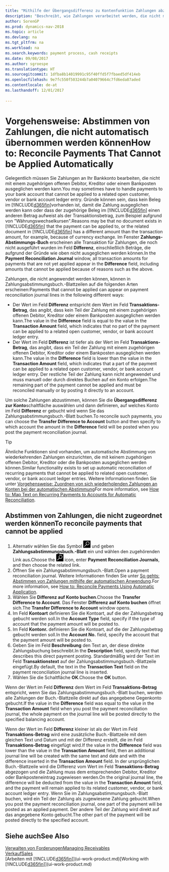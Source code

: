 ```yaml
---
title: "Mithilfe der Übergangsdifferenz zu Kontenfunktion Zahlungen abzustimmen| Microsoft Docs"
description: "Beschreibt, wie Zahlungen verarbeitet werden, die nicht mit einem Beleg ausgeglichen werden können - beispielsweise wenn ein Wechselkurs Beträge bucht, die sich unterscheiden."
author: SorenGP
ms.prod: dynamics-nav-2018
ms.topic: article
ms.devlang: na
ms.tgt_pltfrm: na
ms.workload: na
ms.search.keywords: payment process, cash receipts
ms.date: 09/08/2017
ms.author: sgroespe
ms.translationtype: HT
ms.sourcegitcommit: 1dfba8b14019991c95f40ffd5f7fbaed5df414eb
ms.openlocfilehash: 9e7fc550f503244b7a04079664c7fd6eda87aded
ms.contentlocale: de-at
ms.lasthandoff: 12/01/2017

---
```

# <a name="how-to-reconcile-payments-that-cannot-be-applied-automatically"></a><span data-ttu-id="a2aa3-103">Vorgehensweise: Abstimmen von Zahlungen, die nicht automatisch übernommen werden können</span><span class="sxs-lookup"><span data-stu-id="a2aa3-103">How to: Reconcile Payments That Cannot be Applied Automatically</span></span>
<span data-ttu-id="a2aa3-104">Gelegentlich müssen Sie Zahlungen an Ihr Bankkonto bearbeiten, die nicht mit einem zugehörigen offenen Debitor, Kreditor oder einem Bankposten ausgeglichen werden kann.</span><span class="sxs-lookup"><span data-stu-id="a2aa3-104">You may sometimes have to handle payments to your bank account that cannot be applied to a related open customer, vendor or bank account ledger entry.</span></span> <span data-ttu-id="a2aa3-105">Gründe können sein, dass kein Beleg im [!INCLUDE[d365fin](includes/d365fin_md.md)]vorhanden ist, damit die Zahlung ausgeglichen werden kann oder dass der zugehörige Beleg im [!INCLUDE[d365fin](includes/d365fin_md.md)] einen anderen Betrag aufweist als der Transaktionsbetrag, zum Beispiel aufgrund von "Währungswechselkursen".</span><span class="sxs-lookup"><span data-stu-id="a2aa3-105">Reasons may be that no document exists in [!INCLUDE[d365fin](includes/d365fin_md.md)] that the payment can be applied to, or the related document in [!INCLUDE[d365fin](includes/d365fin_md.md)] has a different amount than the transaction amount, for example, because of currency exchange.</span></span> <span data-ttu-id="a2aa3-106">Im Fenster **Zahlungs-Abstimmungs-Buch** erscheinen alle Transaktion für Zahlungen, die noch nicht ausgeführt wurden im Feld **Differenz**, einschließlich Beträge, die aufgrund der Gründe wie oben nicht ausgeglichen werden können.</span><span class="sxs-lookup"><span data-stu-id="a2aa3-106">In the **Payment Reconciliation Journal** window, all transaction amounts for payments that are not yet applied appear in the **Difference** field, including amounts that cannot be applied because of reasons such as the above.</span></span>

<span data-ttu-id="a2aa3-107">Zahlungen, die nicht angewendet werden können, können in Zahlungsabstimmungsbuch.-Blattzeilen auf die folgenden Arten erscheinen:</span><span class="sxs-lookup"><span data-stu-id="a2aa3-107">Payments that cannot be applied can appear on payment reconciliation journal lines in the following different ways:</span></span>

* <span data-ttu-id="a2aa3-108">Der Wert im Feld **Differenz** entspricht dem Wert im Feld **Transaktions-Betrag**, das angibt, dass kein Teil der Zahlung mit einem zugehörigen offenen Debitor, Kreditor oder einem Bankposten ausgeglichen werden kann.</span><span class="sxs-lookup"><span data-stu-id="a2aa3-108">The value in the **Difference** field is equal to the value in the **Transaction Amount** field, which indicates that no part of the payment can be applied to a related open customer, vendor, or bank account ledger entry.</span></span>
* <span data-ttu-id="a2aa3-109">Der Wert im Feld **Differenz** ist tiefer als der Wert im Feld **Transaktions-Betrag**, das angibt, dass ein Teil der Zahlung mit einem zugehörigen offenen Debitor, Kreditor oder einem Bankposten ausgeglichen werden kann.</span><span class="sxs-lookup"><span data-stu-id="a2aa3-109">The value in the **Difference** field is lower than the value in the **Transaction Amount** field, which indicates that a part of the payment can be applied to a related open customer, vendor, or bank account ledger entry.</span></span> <span data-ttu-id="a2aa3-110">Der restliche Teil der Zahlung kann nicht angewendet und muss manuell oder durch direktes Buchen auf ein Konto erfolgen.</span><span class="sxs-lookup"><span data-stu-id="a2aa3-110">The remaining part of the payment cannot be applied and must be reconciled manually or by posting it directly to an account.</span></span>

<span data-ttu-id="a2aa3-111">Um solche Zahlungen abzustimmen, können Sie die **Übergangsdifferenz zur Konto**schaltfläche auswählen und dann definieren, auf welches Konto im Feld **Differenz** er gebucht wird wenn Sie das Zahlungsabstimmungsbuch.-Blatt buchen.</span><span class="sxs-lookup"><span data-stu-id="a2aa3-111">To reconcile such payments, you can choose the **Transfer Difference to Account** button and then specify to which account the amount in the **Difference** field will be posted when you post the payment reconciliation journal.</span></span>

> [!TIP]  
>   <span data-ttu-id="a2aa3-112">Ähnliche Funktionen sind vorhanden, um automatische Abstimmung von wiederkehrenden Zahlungen einzurichten, die mit keinem zugehörigen offenen Debitor, Kreditor oder die Bankposten ausgeglichen werden können.</span><span class="sxs-lookup"><span data-stu-id="a2aa3-112">Similar functionality exists to set up automatic reconciliation of recurring payments that cannot be applied to related open customer, vendor, or bank account ledger entries.</span></span> <span data-ttu-id="a2aa3-113">Weitere Informationen finden Sie unter [Vorgehensweise: Zuordnen von sich wiederholenden Zahlungen an Konten bei der automatischen Abstimmung](receivables-how-map-text-recurring-payments-accounts-auto-reconcilliation.md)</span><span class="sxs-lookup"><span data-stu-id="a2aa3-113">For more information, see [How to: Map Text on Recurring Payments to Accounts for Automatic Reconciliation](receivables-how-map-text-recurring-payments-accounts-auto-reconcilliation.md).</span></span>

## <a name="to-reconcile-payments-that-cannot-be-applied"></a><span data-ttu-id="a2aa3-114">Abstimmen von Zahlungen, die nicht zugeordnet werden können</span><span class="sxs-lookup"><span data-stu-id="a2aa3-114">To reconcile payments that cannot be applied</span></span>
1. <span data-ttu-id="a2aa3-115">Alternativ wählen Sie das Symbol ![Nach Seite oder Bericht suchen](media/ui-search/search_small.png "Nach Seite oder Bericht suchen") und geben **Zahlungsabstimmungsbuch.-Blatt** ein und wählen den zugehörenden Link aus.</span><span class="sxs-lookup"><span data-stu-id="a2aa3-115">Choose the ![Search for Page or Report](media/ui-search/search_small.png "Search for Page or Report icon") icon, enter **Payment Reconciliation Journals**, and then choose the related link.</span></span>
2. <span data-ttu-id="a2aa3-116">Öffnen Sie ein Zahlungsabstimmungsbuch.-Blatt.</span><span class="sxs-lookup"><span data-stu-id="a2aa3-116">Open a payment reconciliation journal.</span></span> <span data-ttu-id="a2aa3-117">Weitere Informationen finden Sie unter [So gehts: Abstimmen von Zahlungen mithilfe der automatischen Anwendung](receivables-how-reconcile-payments-auto-application.md).</span><span class="sxs-lookup"><span data-stu-id="a2aa3-117">For more information, see [How to: Reconcile Payments Using Automatic Application](receivables-how-reconcile-payments-auto-application.md).</span></span>
3. <span data-ttu-id="a2aa3-118">Wählen Sie **Differenz auf Konto buchen**.</span><span class="sxs-lookup"><span data-stu-id="a2aa3-118">Choose the **Transfer Difference to Account**.</span></span> <span data-ttu-id="a2aa3-119">Das Fenster **Differenz auf Konto buchen** öffnet sich.</span><span class="sxs-lookup"><span data-stu-id="a2aa3-119">The **Transfer Difference to Account** window opens.</span></span>
4. <span data-ttu-id="a2aa3-120">Im Feld **Kontoart** definieren Sie die Kontoart, auf die der Zahlungsbetrag gebucht werden soll.</span><span class="sxs-lookup"><span data-stu-id="a2aa3-120">In the **Account Type** field, specify if the type of account that the payment amount will be posted to.</span></span>
5. <span data-ttu-id="a2aa3-121">Im Feld **Kontonr.** definieren Sie die Kontoart, auf die der Zahlungsbetrag gebucht werden soll.</span><span class="sxs-lookup"><span data-stu-id="a2aa3-121">In the **Account No.** field, specify the account that the payment amount will be posted to.</span></span>
6. <span data-ttu-id="a2aa3-122">Geben Sie im Feld **Beschreibung** den Text an, der diese direkte Zahlungsbuchung beschreibt.</span><span class="sxs-lookup"><span data-stu-id="a2aa3-122">In the **Description** field, specify text that describes this direct payment posting.</span></span> <span data-ttu-id="a2aa3-123">Standardmäßig wird der Text im Feld **Transaktionstext** auf der Zahlungsabstimmungsbuch.-Blattzeile eingefügt.</span><span class="sxs-lookup"><span data-stu-id="a2aa3-123">By default, the text in the **Transaction Text** field on the payment reconciliation journal line is inserted.</span></span>
7. <span data-ttu-id="a2aa3-124">Wählen Sie die Schaltfläche **OK**.</span><span class="sxs-lookup"><span data-stu-id="a2aa3-124">Choose the **OK** button.</span></span>

<span data-ttu-id="a2aa3-125">Wenn der Wert im Feld **Differenz** dem Wert im Feld **Transaktions-Betrag** entspricht, wenn Sie das Zahlungsabstimmungsbuch.-Blatt buchen, werden alle Zahlungen der Buch.-Blattzeile direkt auf das angegebene Gegenkonto gebucht.</span><span class="sxs-lookup"><span data-stu-id="a2aa3-125">If the value in the **Difference** field was equal to the value in the **Transaction Amount** field when you post the payment reconciliation journal, the whole payment on the journal line will be posted directly to the specified balancing account.</span></span>

<span data-ttu-id="a2aa3-126">Wenn der Wert im Feld **Differenz** kleiner ist als der Wert im Feld **Transaktions-Betrag** wird eine zusätzliche Buch.-Blattzeile mit dem gleichen Text und Datum und mit der Differenz erstellt, die im Feld **Transaktions-Betrag** eingefügt wird.</span><span class="sxs-lookup"><span data-stu-id="a2aa3-126">If the value in the **Difference** field was lower than the value in the **Transaction Amount** field, then an additional journal line will be created with the same text and date and with the difference inserted in the **Transaction Amount** field.</span></span> <span data-ttu-id="a2aa3-127">In der ursprünglichen Buch.-Blattzeile wird die Differenz vom Wert im Feld **Transaktions-Betrag** abgezogen und die Zahlung muss dem entsprechenden Debitor, Kreditor oder Bankposteneintrag zugewiesen werden.</span><span class="sxs-lookup"><span data-stu-id="a2aa3-127">On the original journal line, the difference will be deducted from the value in the **Transaction Amount** field, and the payment will remain applied to its related customer, vendor, or bank account ledger entry.</span></span> <span data-ttu-id="a2aa3-128">Wenn Sie im Zahlungsabstimmungsbuch.-Blatt buchen, wird ein Teil der Zahlung als zugewiesene Zahlung gebucht.</span><span class="sxs-lookup"><span data-stu-id="a2aa3-128">When you post the payment reconciliation journal, one part of the payment will be posted as an applied payment.</span></span> <span data-ttu-id="a2aa3-129">Der andere Teil der Zahlung wird direkt auf das angegebene Konto gebucht.</span><span class="sxs-lookup"><span data-stu-id="a2aa3-129">The other part of the payment will be posted directly to the specified account.</span></span>

## <a name="see-also"></a><span data-ttu-id="a2aa3-130">Siehe auch</span><span class="sxs-lookup"><span data-stu-id="a2aa3-130">See Also</span></span>
[<span data-ttu-id="a2aa3-131">Verwalten von Forderungen</span><span class="sxs-lookup"><span data-stu-id="a2aa3-131">Managing Receivables</span></span>](receivables-manage-receivables.md)  
[<span data-ttu-id="a2aa3-132">Verkauf</span><span class="sxs-lookup"><span data-stu-id="a2aa3-132">Sales</span></span>](sales-manage-sales.md)  
<span data-ttu-id="a2aa3-133">[Arbeiten mit [!INCLUDE[d365fin](includes/d365fin_md.md)]](ui-work-product.md)</span><span class="sxs-lookup"><span data-stu-id="a2aa3-133">[Working with [!INCLUDE[d365fin](includes/d365fin_md.md)]](ui-work-product.md)</span></span>

